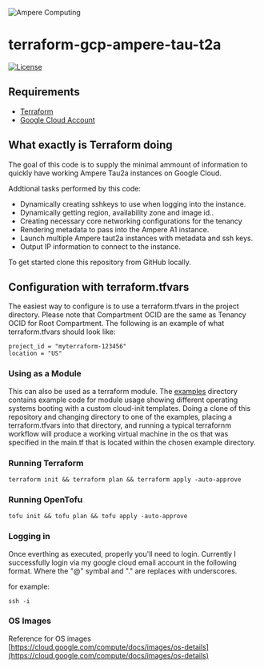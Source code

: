 ![Ampere Computing](https://avatars2.githubusercontent.com/u/34519842?s=400&u=1d29afaac44f477cbb0226139ec83f73faefe154&v=4)

# terraform-gcp-ampere-tau-t2a

[![License](https://img.shields.io/badge/License-Apache%202.0-blue.svg)](https://opensource.org/licenses/Apache-2.0)

## Requirements

 * [Terraform](https://www.terraform.io/downloads.html)
 * [Google Cloud Account](https://cloud.google.com)

## What exactly is Terraform doing

The goal of this code is to supply the minimal ammount of information to quickly have working Ampere Tau2a  instances on Google Cloud.

Addtional tasks performed by this code:

* Dynamically creating sshkeys to use when logging into the instance.
* Dynamically getting region, availability zone and image id..
* Creating necessary core networking configurations for the tenancy
* Rendering metadata to pass into the Ampere A1 instance.
* Launch multiple Ampere taut2a instances with metadata and ssh keys.
* Output IP information to connect to the instance.

To get started clone this repository from GitHub locally.

## Configuration with terraform.tfvars

The easiest way to configure is to use a terraform.tfvars in the project directory.
Please note that Compartment OCID are the same as Tenancy OCID for Root Compartment.
The following is an example of what terraform.tfvars should look like:

```
project_id = "myterraform-123456"
location = "US"
```

### Using as a Module

This can also be used as a terraform module.   The [examples](examples) directory contains example code for module usage showing different operating systems booting with a custom cloud-init templates.   Doing a clone of this repository and changing directory to one of the examples, placing a terraform.tfvars into that directory, and running a typical terrafornm workflow will produce a working virtual machine in the os that was specified in the main.tf that is located within the chosen example directory.

### Running Terraform

```
terraform init && terraform plan && terraform apply -auto-approve
```

### Running OpenTofu

```
tofu init && tofu plan && tofu apply -auto-approve

```

### Logging in

Once everthing as executed, properly you'll need to login.   Currently I successfully login via my google cloud email account in the following format.   <username>_<domain>_<tld>  Where the "@" symbal and "." are replaces with underscores.

for example:

```
ssh -i
```
### OS Images
Reference for OS images
[https://cloud.google.com/compute/docs/images/os-details](https://cloud.google.com/compute/docs/images/os-details)

<!-- BEGIN_TF_DOCS -->
<!-- END_TF_DOCS -->
